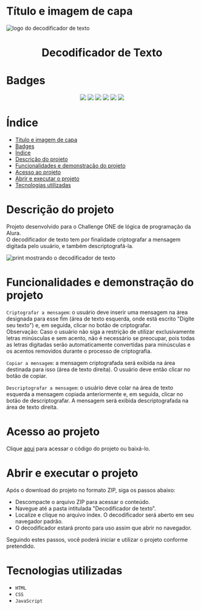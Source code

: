 # Título e imagem de capa 

![logo do decodificador de texto](https://github.com/user-attachments/assets/c134a715-823e-4eac-b7c7-8618c644d408)
<h1 align="center"> Decodificador de Texto </h1>

# Badges

<p align="center">
    <img src="https://img.shields.io/badge/Status-Finalizado-green">
    <img src="https://img.shields.io/badge/Data%20de%20Lan%C3%A7amento-Agosto%202024-blue">
    <img src="https://img.shields.io/badge/Data%20de%20Lan%C3%A7amento-Agosto%202024-blue">
    <img src="https://img.shields.io/github/license/Caroline-Fraga/decodificador">
    <img src="https://img.shields.io/github/forks/Caroline-Fraga/decodificador">
    <img src="https://img.shields.io/github/stars/Caroline-Fraga/decodificador">
</p>

# Índice

- [Título e imagem de capa](#Título-e-imagem-de-capa)
- [Badges](#Badges)
- [Índice](#Índice)
- [Descrição do projeto](#Descrição-do-projeto)
- [Funcionalidades e demonstração do projeto](#🔨-Funcionalidades-e-demonstração-do-projeto)
- [Acesso ao projeto](#📁-Acesso-ao-projeto)
- [Abrir e executar o projeto](#🛠-Abrir-e-executar-o-projeto)
- [Tecnologias utilizadas](#✔-Tecnologias-utilizadas)


# Descrição do projeto

Projeto desenvolvido para o Challenge ONE de lógica de programação da Alura.<br>O decodificador de texto tem por finalidade criptografar a mensagem digitada pelo usuário, e também descriptografá-la.

![print mostrando o decodificador de texto](https://github.com/user-attachments/assets/d275847a-67fa-4f49-8d63-ceeaa9683083)

# Funcionalidades e demonstração do projeto

`Criptografar a mensagem`: o usuário deve inserir uma mensagem na área designada para esse fim (área de texto esquerda, onde está escrito "Digite seu texto") e, em seguida, clicar no botão de criptografar. <br> Observação: Caso o usuário não siga a restrição de utilizar exclusivamente letras minúsculas e sem acento, não é necessário se preocupar, pois todas as letras digitadas serão automaticamente convertidas para minúsculas e os acentos removidos durante o processo de criptografia.

`Copiar a mensagem`: a mensagem criptografada será exibida na área destinada para isso (área de texto direita). O usuário deve então clicar no botão de copiar.

`Descriptografar a mensagem`: o usuário deve colar na área de texto esquerda a mensagem copiada anteriormente  e, em seguida, clicar no botão de descriptografar. A mensagem será exibida descriptografada na área de texto direita.

# Acesso ao projeto

Clique [aqui](https://github.com/Caroline-Fraga/decodificador) para acessar o código do projeto ou baixá-lo.

# Abrir e executar o projeto

Após o download do projeto no formato ZIP, siga os passos abaixo:

- Descompacte o arquivo ZIP para acessar o conteúdo.
- Navegue até a pasta intitulada "Decodificador de texto".
- Localize e clique no arquivo index. O decodificador será aberto em seu navegador padrão.
- O decodificador estará pronto para uso assim que abrir no navegador.

Seguindo estes passos, você poderá iniciar e utilizar o projeto conforme pretendido.

# Tecnologias utilizadas

- `HTML`
- `CSS`
- `JavaScript`



